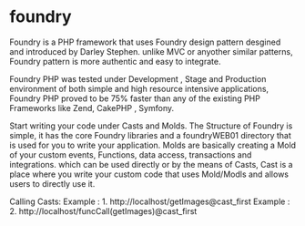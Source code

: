 foundry
=======
Foundry is a PHP framework that uses Foundry design pattern desgined and introduced by Darley Stephen.
unlike MVC or anyother similar patterns, Foundry pattern is more authentic and easy to integrate. 

Foundry PHP was tested under Development , Stage and Production environment of both simple and high resource intensive applications, Foundry PHP proved to be 75% faster than any of the existing PHP Frameworks like Zend, CakePHP , Symfony.


Start writing your code under Casts and Molds. The Structure of Foundry is simple, it has the core Foundry libraries and a foundryWEB01 directory that is used for you to write your application. Molds are basically  creating a Mold of your custom events, Functions, data access, transactions and integrations. which can be used directly or by the means of Casts, Cast is a place where you write your custom code that uses Mold/Modls and allows users to directly use it.

Calling Casts:
 Example : 1. http://localhost/getImages@cast_first
 Example : 2. http://localhost/funcCall(getImages)@cast_first
